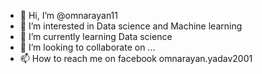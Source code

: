 - 👋 Hi, I’m @omnarayan11
- 👀 I’m interested in Data science and Machine learning
- 🌱 I’m currently learning Data science
- 💞️ I’m looking to collaborate on ...
- 📫 How to reach me on facebook omnarayan.yadav2001

<!---
omnarayan11/omnarayan11 is a ✨ special ✨ repository because its `README.md` (this file) appears on your GitHub profile.
You can click the Preview link to take a look at your changes.
--->
